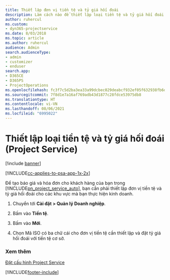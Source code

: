 ```yaml
---
title: Thiết lập đơn vị tiền tệ và tỷ giá hối đoái
description: Làm cách nào để thiết lập loại tiền tệ và tỷ giá hối đoái trong Project Service
author: ruhercul
ms.custom:
- dyn365-projectservice
ms.date: 8/03/2018
ms.topic: article
ms.author: ruhercul
audience: Admin
search.audienceType:
- admin
- customizer
- enduser
search.app:
- D365CE
- D365PS
- ProjectOperations
ms.openlocfilehash: fc3f7c5d2ba3ea33a99dcbec029deabcf932ef05f632938fb6d804e7f5405d3d
ms.sourcegitcommit: 7f8d1e7a16af769adb43d1877c28fdce53975db8
ms.translationtype: HT
ms.contentlocale: vi-VN
ms.lasthandoff: 08/06/2021
ms.locfileid: "6995022"
---
```

# <a name="set-up-currencies-and-exchange-rates-project-service"></a>Thiết lập loại tiền tệ và tỷ giá hối đoái (Project Service)

[!include [banner](../includes/psa-now-project-operations.md)]

[!INCLUDE[cc-applies-to-psa-app-1x-2x](../includes/cc-applies-to-psa-app-1x-2x.md)]

Để tạo báo giá và hóa đơn cho khách hàng của bạn trong [!INCLUDE[pn_project_service_auto](../includes/pn-project-service-auto.md)], bạn cần phải thiết lập đơn vị tiền tệ và tỷ giá hối đoái cho các khu vực mà bạn thực hiện kinh doanh.  
  
1.  Chuyển tới **Cài đặt > Quản lý Doanh nghiệp**.  
  
2.  Bấm vào **Tiền tệ**.  
  
3.  Bấm vào **Mới**.  
  
4.  Chọn Mã ISO có ba chữ cái cho đơn vị tiền tệ cần thiết lập và đặt tỷ giá hối đoái với tiền tệ cơ sở.  
  
### <a name="see-also"></a>Xem thêm  
 [Đặt cấu hình Project Service](../psa/configure.md)


[!INCLUDE[footer-include](../includes/footer-banner.md)]